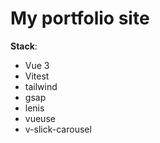 # My portfolio site

**Stack**:

- Vue 3
- Vitest
- tailwind
- gsap
- lenis
- vueuse
- v-slick-carousel
